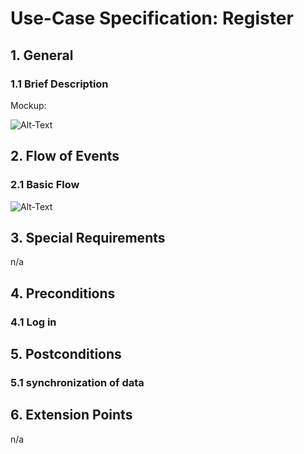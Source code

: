 # Use-Case Specification: Register


## 1. General

### 1.1 Brief Description

Mockup:


![Alt-Text]()


## 2. Flow of Events

### 2.1 Basic Flow

![Alt-Text]()

	
## 3. Special Requirements

n/a


## 4. Preconditions

### 4.1 Log in
 

 
## 5. Postconditions

### 5.1 synchronization of data


## 6. Extension Points
n/a 